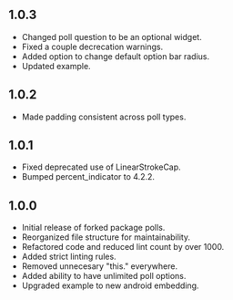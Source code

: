 ## 1.0.3

* Changed poll question to be an optional widget. 
* Fixed a couple decrecation warnings. 
* Added option to change default option bar radius. 
* Updated example. 


## 1.0.2

* Made padding consistent across poll types. 

## 1.0.1

* Fixed deprecated use of LinearStrokeCap.
* Bumped percent_indicator to 4.2.2.

## 1.0.0

* Initial release of forked package polls.
* Reorganized file structure for maintainability.
* Refactored code and reduced lint count by over 1000. 
* Added strict linting rules.
* Removed unnecesary "this." everywhere.
* Added ability to have unlimited poll options.
* Upgraded example to new android embedding.